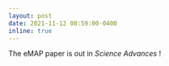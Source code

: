 ```yaml
---
layout: post
date: 2021-11-12 08:59:00-0400
inline: true
---
```


The eMAP paper is out in *Science Advances* !
